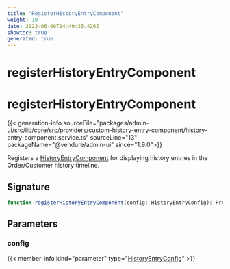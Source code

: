 ```yaml
---
title: "RegisterHistoryEntryComponent"
weight: 10
date: 2023-06-06T14:49:35.426Z
showtoc: true
generated: true
---
```

<!-- This file was generated from the Vendure source. Do not modify. Instead, re-run the "docs:build" script -->

# registerHistoryEntryComponent
<div class="symbol">


# registerHistoryEntryComponent

{{< generation-info sourceFile="packages/admin-ui/src/lib/core/src/providers/custom-history-entry-component/history-entry-component.service.ts" sourceLine="13" packageName="@vendure/admin-ui" since="1.9.0">}}

Registers a <a href='/admin-ui-api/custom-history-entry-components/history-entry-component#historyentrycomponent'>HistoryEntryComponent</a> for displaying history entries in the Order/Customer
history timeline.

## Signature

```TypeScript
function registerHistoryEntryComponent(config: HistoryEntryConfig): Provider
```
## Parameters

### config

{{< member-info kind="parameter" type="<a href='/admin-ui-api/custom-history-entry-components/history-entry-config#historyentryconfig'>HistoryEntryConfig</a>" >}}

</div>
